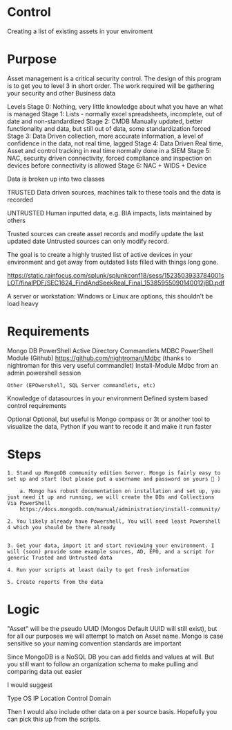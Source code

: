 # Control
Creating a list of existing assets in your enviroment

# Purpose
Asset management is a critical security control. The design of this program is to get you to level 3 in short order. The work required will be gathering your security and other Business data

Levels
	Stage 0: Nothing, very little knowledge about what you have an what is managed
	Stage 1: Lists - normally  excel spreadsheets, incomplete, out of date and non-standardized
	Stage 2: CMDB Manually updated, better functionality and data, but still out of data, some standardization forced
	Stage 3: Data Driven collection, more accurate information, a level of confidence in the data, not real time, lagged
	Stage 4: Data Driven Real time, Asset and control tracking in real time normally done in a SIEM
	Stage 5: NAC, security driven connectivity, forced compliance and inspection on devices before connectivity is allowed
	Stage 6: NAC + WIDS + Device  
	
Data is broken up into two classes

TRUSTED
Data driven sources, machines talk to these tools and the data is recorded


UNTRUSTED
Human inputted data, e.g. BIA impacts, lists maintained by others

Trusted sources can create  asset records and modify update the last updated date
Untrusted sources can only modify record.

The goal is to create a highly trusted list of active devices in your environment and get away from outdated lists filled with things long gone.


https://static.rainfocus.com/splunk/splunkconf18/sess/1523503933784001sLOT/finalPDF/SEC1624_FindAndSeekReal_Final_15385955090140012jBD.pdf

A server or workstation: Windows or Linux are options, this shouldn't be load heavy

# Requirements

Mongo DB
PowerShell
	Active Directory Commandlets
	MDBC PowerShell Module (Github) https://github.com/nightroman/Mdbc (thanks to nightroman for this very useful commandlet)
		Install-Module Mdbc from an admin powershell session
		
	Other (EPOwershell, SQL Server commandlets, etc)
	
Knowledge of datasources in your environment
Defined system based control requirements

Optional 
Optional, but useful is Mongo compass or 3t or another tool to visualize the data, 
Python if you want to recode it and make it run faster

# Steps 

	1. Stand up MongoDB community edition Server. Mongo is fairly easy to set up and start (but please put a username and password on yours 🙂 )
	
		a. Mongo has robust documentation on installation and set up, you just need it up and running, we will create the DBs and Collections Via PowerShell
		https://docs.mongodb.com/manual/administration/install-community/
		
	2. You likely already have Powershell, You will need least Powershell 4 which you should be there already
	
	
	3. Get your data, import it and start reviewing your environment. I will (soon) provide some example sources, AD, EPO, and a script for generic Trusted and Untrusted data
	
	4. Run your scripts at least daily to get fresh information
  
	5. Create reports from the data

# Logic
"Asset" will be the pseudo UUID (Mongos Default UUID will still exist), but for all our purposes we will attempt to match on Asset name. Mongo is case sensitive so your naming convention standards are important

Since MongoDB is a NoSQL DB you can add fields and values at will. But you still want to follow an organization schema to make pulling and comparing data out easier

I would suggest 

Type
OS
IP
Location
Control
Domain

Then I would also include other data on a per source basis. Hopefully you can pick this up from the scripts.

